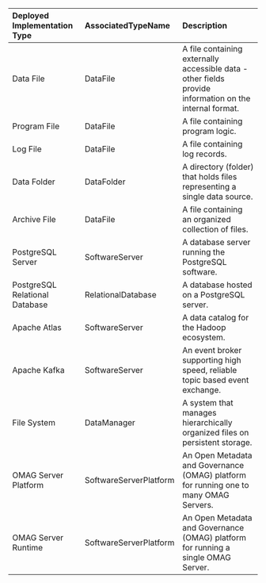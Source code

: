 <!-- SPDX-License-Identifier: CC-BY-4.0 -->
<!-- Copyright Contributors to the Egeria project. -->



| Deployed Implementation Type   | AssociatedTypeName     | Description                                                                                                                                                                                                  |
|:-------------------------------|:-----------------------|:-------------------------------------------------------------------------------------------------------------------------------------------------------------------------------------------------------------|
| Data File                      | DataFile               | A file containing externally accessible data - other fields provide information on the internal format.                                                                                                      |
| Program File                   | DataFile               | A file containing program logic.                                                                                                                                                                             |
| Log File                       | DataFile               | A file containing log records.                                                                                                                                                                               |
| Data Folder                    | DataFolder             | A directory (folder) that holds files representing a single data source.                                                                                                                                     |
| Archive File                   | DataFile               | A file containing an organized collection of files.                                                                                                                                                          |
| PostgreSQL Server              | SoftwareServer         | A database server running the PostgreSQL software.                                                                                                                                                           |
| PostgreSQL Relational Database | RelationalDatabase     | A database hosted on a PostgreSQL server.                                                                                                                                                                    |
| Apache Atlas                   | SoftwareServer         | A data catalog for the Hadoop ecosystem.                                                                                                                                                                     |
| Apache Kafka                   | SoftwareServer         | An event broker supporting high speed, reliable topic based event exchange.                                                                                                                                  |
| File System                    | DataManager            | A system that manages hierarchically organized files on persistent storage.                                                                                                                                  |
| OMAG Server Platform           | SoftwareServerPlatform | An Open Metadata and Governance (OMAG) platform for running one to many OMAG Servers.                                                                                                                        |
| OMAG Server Runtime            | SoftwareServerPlatform | An Open Metadata and Governance (OMAG) platform for running a single OMAG Server.                                                                                                                            |

